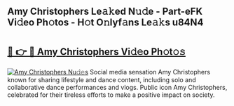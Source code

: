 ## Amy Christophers Le𝚊𝚔ed N𝚞𝚍e - Part-eFK Vi𝚍eo Ph𝚘tos - H𝚘t O𝚗lyf𝚊ns Le𝚊𝚔s u84N4

# <h2><a href="http://hf10ai.feru.top/?c=Amy+Christophers">🔗 👉 🔴 Amy Christophers Vi𝚍𝚎o Ph𝚘t𝚘𝚜</a></h2>

[![Amy Christophers Nu𝚍𝚎s](https://i.imgur.com/0TWrTi3.gif)](http://hf10ai.feru.top/?c=Amy+Christophers)
Social media sensation Amy Christophers known for sharing lifestyle and dance content, including solo and collaborative dance performances and vlogs. Public icon Amy Christophers, celebrated for their tireless efforts to make a positive impact on society. 
